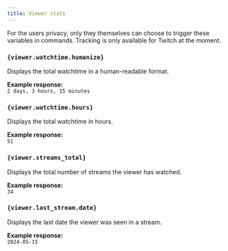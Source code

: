 ```yaml
---
title: Viewer stats
---
```


For the users privacy, only they themselves can choose to trigger these variables in commands.
Tracking is only available for Twitch at the moment.

### `{viewer.watchtime.humanize}`

Displays the total watchtime in a human-readable format.

**Example response:**  
`2 days, 3 hours, 15 minutes`

### `{viewer.watchtime.hours}`

Displays the total watchtime in hours.

**Example response:**  
`51`

### `{viewer.streams_total}`

Displays the total number of streams the viewer has watched.

**Example response:**  
`34`

### `{viewer.last_stream.date}`

Displays the last date the viewer was seen in a stream.

**Example response:**  
`2024-05-15`
